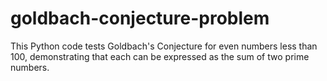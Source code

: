# goldbach-conjecture-problem
 This Python code tests Goldbach's Conjecture for even numbers less than 100, demonstrating that each can be expressed as the sum of two prime numbers.

